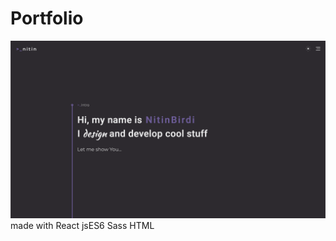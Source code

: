 <!DOCTYPE html>
<html lang="en">
  <head>
    <meta name="viewport" content="width=device-width, initial-scale=1.0" />
     <link
      rel="stylesheet"
      href="https://cdnjs.cloudflare.com/ajax/libs/font-awesome/5.12.1/css/all.min.css"
    />
  </head>

  <body>
<h1>Portfolio</h1>
<img src = "./src/components/img/readme.png"></img>

<footer>made with <a src="https://reactjs.org">React</a>  <a src="https://www.javascript.com">jsES6</i></a>  <a src="https://sass-lang.com"> Sass</i></a>  <a src="https://html.com">HTML</i></a></footer>

 </body>
</html>